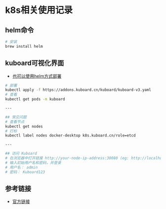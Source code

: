 # k8s相关使用记录

## helm命令

```bash
# 安装
brew install helm
```

## kuboard可视化界面

- [也可以使用helm方式部署](./kuboard/doc.md)

```bash
# 部署
kubectl apply -f https://addons.kuboard.cn/kuboard/kuboard-v3.yaml
# 查看
kubectl get pods -n kuboard

---

## 常见问题
# 查看节点
kubectl get nodes
# 打标
kubectl label nodes docker-desktop k8s.kuboard.cn/role=etcd

---

## 访问 Kuboard
# 在浏览器中打开链接 http://your-node-ip-address:30080 (eg: http://localhost:30080)
# 输入初始用户名和密码，并登录
# 用户名： admin
# 密码： Kuboard123
```

## 参考链接

- [官方链接](https://kuboard.cn/install/v3/install-in-k8s.html#%E5%AE%89%E8%A3%85)
  